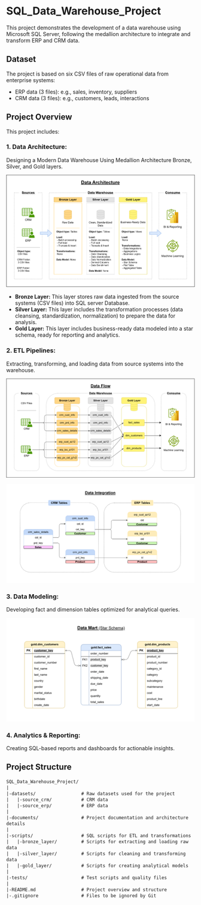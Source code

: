 # SQL_Data_Warehouse_Project
This project demonstrates the development of a data warehouse using Microsoft SQL Server, following the medallion architecture to integrate and transform ERP and CRM data. 

## Dataset
The project is based on six CSV files of raw operational data from enterprise systems:
 - ERP data (3 files): e.g., sales, inventory, suppliers
 - CRM data (3 files): e.g., customers, leads, interactions

## Project Overview
This project includes:

 ### **1. Data Architecture:**
 Designing a Modern Data Warehouse Using Medallion Architecture Bronze, Silver, and Gold layers.

 ![Data Architecture Diagram](documents/data_architecture.png)

 * **Bronze Layer:** 
    This layer stores raw data ingested from the source systems (CSV files) into SQL server Database.
* **Silver Layer:**
    This layer includes the transformation processes (data cleansing, standardization, normalization) to prepare the data for analysis.
* **Gold Layer:**
    This layer includes business-ready data modeled into a star schema, ready for reporting and analytics.


### **2. ETL Pipelines:**
Extracting, transforming, and loading data from source systems into the warehouse.

 ![Data Flow](documents/data_flow.png)

 ![Data Integration](documents/data_integration_short.png)

### **3. Data Modeling:**
Developing fact and dimension tables optimized for analytical queries.

 ![Data Model](documents/data_mart.png)

### **4. Analytics & Reporting:**
Creating SQL-based reports and dashboards for actionable insights.


## Project Structure
```
SQL_Data_Warehouse_Project/
|
|-datasets/                 # Raw datasets used for the project
|   |-source_crm/           # CRM data
|   |-source_erp/           # ERP data
|
|-documents/                # Project documentation and architecture details
|
|-scripts/                  # SQL scripts for ETL and transformations
|   |-bronze_layer/         # Scripts for extracting and loading raw data
|   |-silver_layer/         # Scripts for cleaning and transforming data
|   |-gold_layer/           # Scripts for creating analytical models
|
|-tests/                    # Test scripts and quality files
|
|-README.md                 # Project overview and structure
|-.gitignore                # Files to be ignored by Git
```